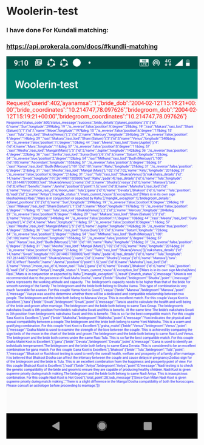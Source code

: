 # Woolerin-test
### I have done For Kundali matching:
### https://api.prokerala.com/docs/#kundli-matching
![](https://raw.githubusercontent.com/asharora/Woolerin-test/master/images/screenshot.png)
